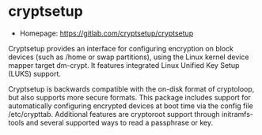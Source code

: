 # cryptsetup

* Homepage: https://gitlab.com/cryptsetup/cryptsetup

Cryptsetup provides an interface for configuring encryption on block
 devices (such as /home or swap partitions), using the Linux kernel
 device mapper target dm-crypt. It features integrated Linux Unified Key
 Setup (LUKS) support.

 Cryptsetup is backwards compatible with the on-disk format of cryptoloop,
 but also supports more secure formats. This package includes support for
 automatically configuring encrypted devices at boot time via the config
 file /etc/crypttab. Additional features are cryptoroot support through
 initramfs-tools and several supported ways to read a passphrase or key.
